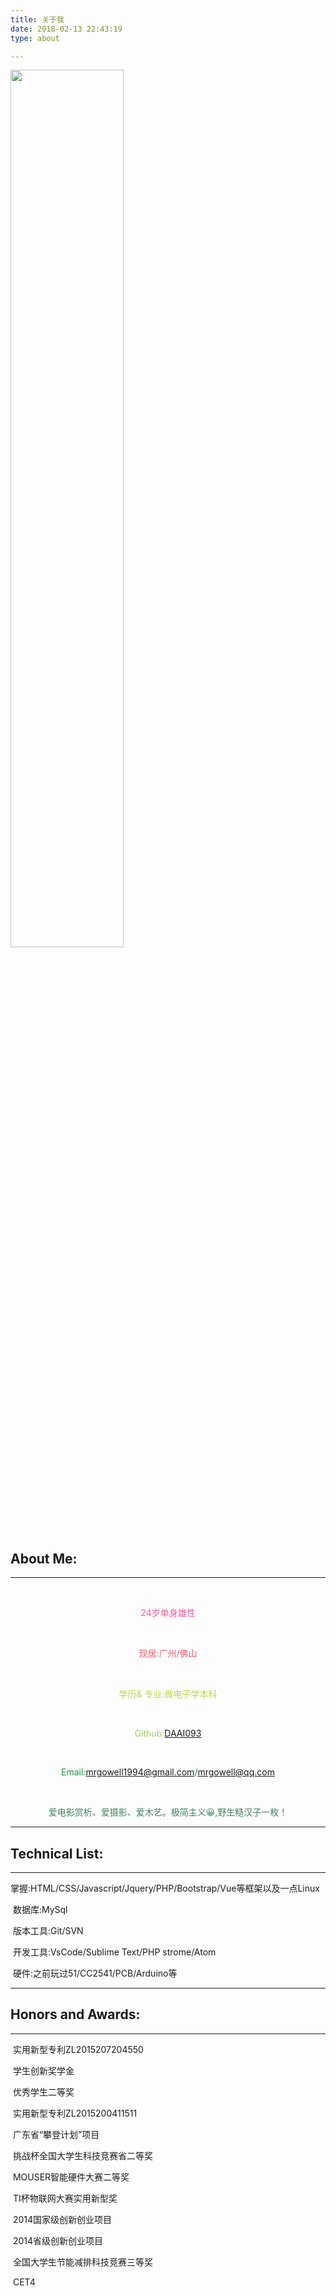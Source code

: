 ```yaml
---
title: 关于我
date: 2018-02-13 22:43:19
type: about

---
```


<img src="http://p4z3kz4fz.bkt.clouddn.com/aboutme.jpg" width="60%"/>

## About Me:	

***



​			<center style="color:#ef5b9c"> 24岁单身雄性</center>

​			<center style="color:#f15b6c"> 现居:广州/佛山</center>

​			<center style="color:#bed742"> 学历& 专业:微电子学本科</center>

​			<center style="color:#a3cf62"> Github:[DAAI093](https://github.com/DAAI093)</center>

​			<center style="color:#1d953f"> Email:mrgowell1994@gmail.com/mrgowell@qq.com</center>

​ <center style="color:#40835e"> 爱电影赏析、爱摄影、爱木艺。极简主义😀,野生糙汉子一枚！</center>

***



## Technical List:

***



​	掌握:HTML/CSS/Javascript/Jquery/PHP/Bootstrap/Vue等框架以及一点Linux

​	数据库:MySql

​	版本工具:Git/SVN

​	开发工具:VsCode/Sublime Text/PHP strome/Atom

​	硬件:之前玩过51/CC2541/PCB/Arduino等

***



## Honors and Awards:

***



​	实用新型专利ZL2015207204550

​	学生创新奖学金

​	优秀学生二等奖

​	实用新型专利ZL2015200411511

​	广东省“攀登计划”项目

​	挑战杯全国大学生科技竞赛省二等奖

​	MOUSER智能硬件大赛二等奖

​	TI杯物联网大赛实用新型奖

​	2014国家级创新创业项目

​	2014省级创新创业项目

​	全国大学生节能减排科技竞赛三等奖

​        CET4

​	

